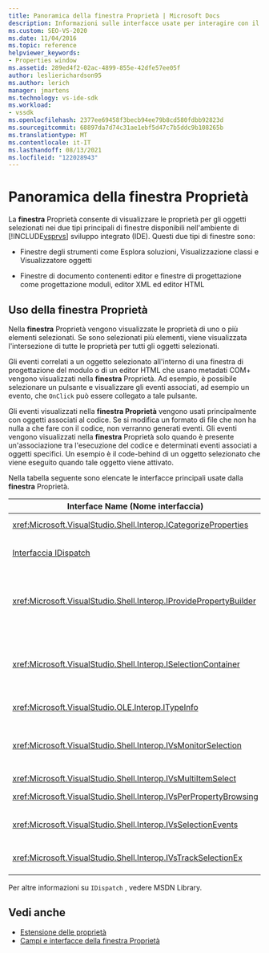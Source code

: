 ```yaml
---
title: Panoramica della finestra Proprietà | Microsoft Docs
description: Informazioni sulle interfacce usate per interagire con il Finestra Proprietà nell'IDE Visual Studio in questa panoramica.
ms.custom: SEO-VS-2020
ms.date: 11/04/2016
ms.topic: reference
helpviewer_keywords:
- Properties window
ms.assetid: 289ed4f2-02ac-4899-855e-42dfe57ee05f
author: leslierichardson95
ms.author: lerich
manager: jmartens
ms.technology: vs-ide-sdk
ms.workload:
- vssdk
ms.openlocfilehash: 2377ee69458f3becb94ee79b8cd580fdbb92823d
ms.sourcegitcommit: 68897da7d74c31ae1ebf5d47c7b5ddc9b108265b
ms.translationtype: MT
ms.contentlocale: it-IT
ms.lasthandoff: 08/13/2021
ms.locfileid: "122028943"
---
```

# <a name="properties-window-overview"></a>Panoramica della finestra Proprietà
La **finestra** Proprietà consente di visualizzare le proprietà per gli oggetti selezionati nei due tipi principali di finestre disponibili nell'ambiente di [!INCLUDE[vsprvs](../../code-quality/includes/vsprvs_md.md)] sviluppo integrato (IDE). Questi due tipi di finestre sono:

- Finestre degli strumenti come Esplora soluzioni, Visualizzazione classi e Visualizzatore oggetti

- Finestre di documento contenenti editor e finestre di progettazione come progettazione moduli, editor XML ed editor HTML

## <a name="using-the-properties-window"></a>Uso della finestra Proprietà
 Nella **finestra** Proprietà vengono visualizzate le proprietà di uno o più elementi selezionati. Se sono selezionati più elementi, viene visualizzata l'intersezione di tutte le proprietà per tutti gli oggetti selezionati.

 Gli eventi correlati a un oggetto selezionato all'interno di una finestra di progettazione del modulo o di un editor HTML che usano metadati COM+ vengono visualizzati nella **finestra** Proprietà. Ad esempio, è possibile selezionare un pulsante e visualizzare gli eventi associati, ad esempio un evento, che `OnClick` può essere collegato a tale pulsante.

 Gli eventi visualizzati nella **finestra Proprietà** vengono usati principalmente con oggetti associati al codice. Se si modifica un formato di file che non ha nulla a che fare con il codice, non verranno generati eventi. Gli eventi vengono visualizzati nella **finestra** Proprietà solo quando è presente un'associazione tra l'esecuzione del codice e determinati eventi associati a oggetti specifici. Un esempio è il code-behind di un oggetto selezionato che viene eseguito quando tale oggetto viene attivato.

 Nella tabella seguente sono elencate le interfacce principali usate dalla **finestra** Proprietà.

|Interface Name (Nome interfaccia)|Descrizione|
|--------------------|-----------------|
|<xref:Microsoft.VisualStudio.Shell.Interop.ICategorizeProperties>|Fornisce un elenco di categorie alla finestra **Proprietà** ed esegue il mapping di ogni proprietà a una categoria.|
|[Interfaccia IDispatch](/previous-versions/windows/desktop/api/oaidl/nn-oaidl-idispatch)|Espone i metodi e le proprietà di un oggetto agli strumenti di programmazione e ad altre applicazioni che supportano l'automazione.|
|<xref:Microsoft.VisualStudio.Shell.Interop.IProvidePropertyBuilder>|Fornisce pulsanti con puntini di sospensione (...) denominati *generatori che* aprono finestre di dialogo modali implementate dall'oggetto stesso. Usato quando un valore non viene digitato facilmente dall'utente in un campo di testo. Ad esempio, può essere usato per aprire un selettore colori che determina automaticamente il valore RGB.|
|<xref:Microsoft.VisualStudio.Shell.Interop.ISelectionContainer>|Fornisce l'accesso agli oggetti utilizzati per aggiornare le informazioni visualizzate nella **finestra** Proprietà. <xref:Microsoft.VisualStudio.Shell.Interop.ISelectionContainer> viene implementato da VSPackage per ogni finestra che contiene oggetti selezionabili con proprietà correlate da visualizzare.|
|<xref:Microsoft.VisualStudio.OLE.Interop.ITypeInfo>|Fornisce informazioni sul tipo di un oggetto, ad esempio i metodi di un'interfaccia e i campi di una struttura.|
|<xref:Microsoft.VisualStudio.Shell.Interop.IVsMonitorSelection>|Consente ai pacchetti VSPackage di ricevere la notifica degli eventi di selezione e di recuperare informazioni sulla gerarchia del progetto corrente, sull'elemento, sul valore dell'elemento e sul contesto dell'interfaccia utente del comando.|
|<xref:Microsoft.VisualStudio.Shell.Interop.IVsMultiItemSelect>|Fornisce l'ambiente con accesso a più selezioni.|
|<xref:Microsoft.VisualStudio.Shell.Interop.IVsPerPropertyBrowsing>|Usato per fornire nomi localizzati per alcune proprietà visualizzate nella **finestra** Proprietà.|
|<xref:Microsoft.VisualStudio.Shell.Interop.IVsSelectionEvents>|Notifies ai pacchetti VSPackage registrati le modifiche alla selezione, al valore dell'elemento o al contesto dell'interfaccia utente comandi correnti.|
|<xref:Microsoft.VisualStudio.Shell.Interop.IVsTrackSelectionEx>|Notifica all'ambiente una modifica nella selezione corrente e fornisce l'accesso alle informazioni sulla gerarchia e sugli elementi relativi alla nuova selezione.|

 Per altre informazioni su `IDispatch` , vedere MSDN Library.

## <a name="see-also"></a>Vedi anche
- [Estensione delle proprietà](../../extensibility/internals/extending-properties.md)
- [Campi e interfacce della finestra Proprietà](../../extensibility/internals/properties-window-fields-and-interfaces.md)
